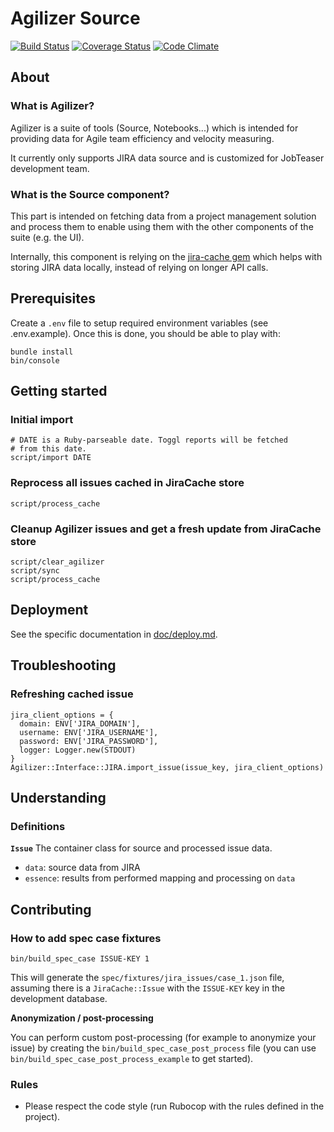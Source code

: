 # Agilizer Source

[![Build Status](https://travis-ci.org/jobteaser/agilizer_source.svg)](https://travis-ci.org/jobteaser/agilizer_source)
[![Coverage Status](https://coveralls.io/repos/jobteaser/agilizer/badge.svg?branch=master&service=github)](https://coveralls.io/github/jobteaser/agilizer?branch=master)
[![Code Climate](https://codeclimate.com/github/jobteaser/agilizer/badges/gpa.svg)](https://codeclimate.com/github/jobteaser/agilizer)

## About

### What is Agilizer?

Agilizer is a suite of tools (Source, Notebooks...) which is intended for
providing data for Agile team efficiency and velocity measuring.

It currently only supports JIRA data source and is customized for JobTeaser
development team.

### What is the Source component?

This part is intended on fetching data from a project management solution 
and process them to enable using them with the other components of the suite 
(e.g. the UI).

Internally, this component is relying on the 
[jira-cache gem](https://github.com/rchampourlier/jira_cache) which helps with 
storing JIRA data locally, instead of relying on longer API calls.

## Prerequisites

Create a `.env` file to setup required environment variables (see .env.example). 
Once this is done, you should be able to play with:

```
bundle install
bin/console
```

## Getting started

### Initial import

```
# DATE is a Ruby-parseable date. Toggl reports will be fetched
# from this date.
script/import DATE
```

### Reprocess all issues cached in JiraCache store

```
script/process_cache
```

### Cleanup Agilizer issues and get a fresh update from JiraCache store

```
script/clear_agilizer
script/sync
script/process_cache
```

## Deployment

See the specific documentation in [doc/deploy.md](//doc/deploy.md).

## Troubleshooting

### Refreshing cached issue

```
jira_client_options = {
  domain: ENV['JIRA_DOMAIN'],
  username: ENV['JIRA_USERNAME'],
  password: ENV['JIRA_PASSWORD'],
  logger: Logger.new(STDOUT)
}
Agilizer::Interface::JIRA.import_issue(issue_key, jira_client_options)
```

## Understanding

### Definitions

**`Issue`**
The container class for source and processed issue data.

- `data`: source data from JIRA
- `essence`: results from performed mapping and processing on `data`

## Contributing

### How to add spec case fixtures

```
bin/build_spec_case ISSUE-KEY 1
```

This will generate the `spec/fixtures/jira_issues/case_1.json` file, assuming there is a `JiraCache::Issue` with the `ISSUE-KEY` key in the development database.

**Anonymization / post-processing**

You can perform custom post-processing (for example to anonymize your issue) by creating the `bin/build_spec_case_post_process` file (you can use `bin/build_spec_case_post_process_example` to get started).

### Rules

- Please respect the code style (run Rubocop with the rules defined in the project).

